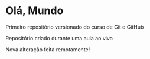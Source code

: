 # Olá, Mundo
 Primeiro repositório versionado do curso de Git e GitHub

 Repositório criado durante uma aula ao vivo

 Nova alteração feita remotamente!
